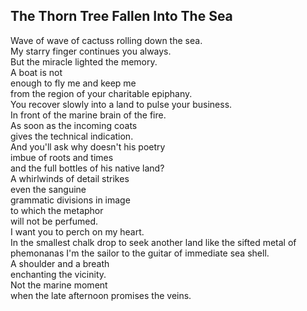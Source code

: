 The Thorn Tree Fallen Into The Sea
----------------------------------
Wave of wave of cactuss rolling down the sea.  
My starry finger continues you always.  
But the miracle lighted the memory.  
A boat is not  
enough to fly me and keep me  
from the region of your charitable epiphany.  
You recover slowly into a land to pulse your business.  
In front of the marine brain of the fire.  
As soon as the incoming coats  
gives the technical indication.  
And you'll ask why doesn't his poetry  
imbue of roots and times  
and the full bottles of his native land?  
A whirlwinds of detail strikes  
even the sanguine  
grammatic divisions in image  
to which the metaphor  
will not be perfumed.  
I want you to perch on my heart.  
In the smallest chalk drop to seek another land like the sifted metal of phemonanas I'm the sailor to the guitar of immediate sea shell.  
A shoulder and a breath  
enchanting the vicinity.  
Not the marine moment  
when the late afternoon promises the veins.  

